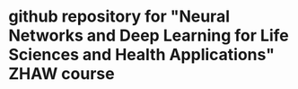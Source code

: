 # github repository for "Neural Networks and Deep Learning for Life Sciences and Health Applications" ZHAW course

